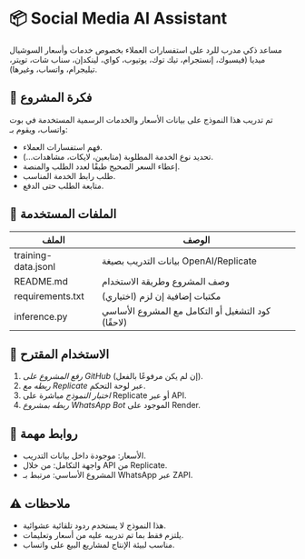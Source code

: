 📦 Social Media AI Assistant
============================

مساعد ذكي مدرب للرد على استفسارات العملاء بخصوص خدمات وأسعار السوشيال ميديا (فيسبوك، إنستجرام، تيك توك، يوتيوب، كواي، لينكدإن، سناب شات، تويتر، تيليجرام، واتساب، وغيرها).

🧠 فكرة المشروع
--------------
تم تدريب هذا النموذج على بيانات الأسعار والخدمات الرسمية المستخدمة في بوت واتساب، ويقوم بـ:
- فهم استفسارات العملاء.
- تحديد نوع الخدمة المطلوبة (متابعين، لايكات، مشاهدات...).
- إعطاء السعر الصحيح طبقًا لعدد الطلب والمنصة.
- طلب رابط الخدمة المناسب.
- متابعة الطلب حتى الدفع.

📂 الملفات المستخدمة
-------------------
| الملف              | الوصف                                      |
|--------------------|---------------------------------------------|
| training-data.jsonl | بيانات التدريب بصيغة OpenAI/Replicate       |
| README.md         | وصف المشروع وطريقة الاستخدام              |
| requirements.txt  | (اختياري) مكتبات إضافية إن لزم            |
| inference.py      | كود التشغيل أو التكامل مع المشروع الأساسي (لاحقًا) |

🚀 الاستخدام المقترح
-------------------
1. *رفع المشروع على GitHub* (إن لم يكن مرفوعًا بالفعل).
2. *ربطه مع Replicate* عبر لوحة التحكم.
3. *اختبار النموذج* مباشرة على Replicate أو عبر API.
4. *ربطه بمشروع WhatsApp Bot* الموجود على Render.

🔗 روابط مهمة
------------
- الأسعار: موجودة داخل بيانات التدريب.
- واجهة التكامل: من خلال API من Replicate.
- المشروع الأساسي: مرتبط بـ WhatsApp عبر ZAPI.

⚠ ملاحظات
----------
- هذا النموذج لا يستخدم ردود تلقائية عشوائية.
- يلتزم فقط بما تم تدريبه عليه من أسعار وتعليمات.
- مناسب لبيئة الإنتاج لمشاريع البيع على واتساب.
